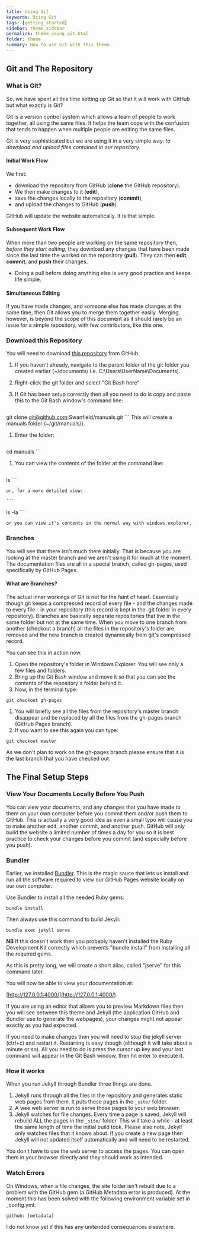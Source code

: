 ```yaml
---
title: Using Git
keywords: Using Git
tags: [getting_started]
sidebar: theme_sidebar
permalink: theme_using_git.html
folder: theme
summary: How to use Git with this theme.
---
```



## Git and The Repository

### What is Git?

So, we have spent all this time setting up Git so that it will work with GitHub but what exactly is Git?

Git is a version control system which allows a team of people to work together, all using the same files. It helps the team cope with the confusion that tends to happen when multiple people are editing the same files.

Git is very sophisticated but we are using it in a very simple way: *to download and upload files contained in our repository.*

#### Initial Work Flow

We first:
- download the repository from GitHub (**clone** the GitHub repository).
- We then make changes to it (**edit**),
- save the changes locally to the repository (**commit**),
- and upload the changes to GitHub (**push**).

GitHub will update the website automatically.  It is that simple.

#### Subsequent Work Flow

When more than two people are working on the same repository then, *before they start editing*, they download any changes that have been made since the last time the worked on the repository (**pull**).  They can then **edit**, **commit**, and **push** their changes.

- Doing a pull before doing anything else is very good practice and keeps life simple.

#### Simultaneous Editing

If you have made changes, and someone else has made changes at the same time, then Git allows you to merge them together easily.  Merging, however, is beyond the scope of this document as it should rarely be an issue for a simple repository, with few contributors, like this one.


### Download this Repository

You will need to download [this repository](https://github.com/Swanfield/manuals) from GitHub.

1. If you haven't already, navigate to the parent folder of the git folder you created earlier (~/documents/ i.e. C:\Users\UserName\Documents\).
1. Right-click the git folder and select "Git Bash here"
1. If Git has been setup correctly then all you need to do is copy and paste this to the Git Bash window's command line:

    ```
git clone git@github.com:Swanfield/manuals.git
    ```
    This will create a manuals folder (~/git/manuals/).

1. Enter the folder:

    ```
cd manuals
    ```

1. You can view the contents of the folder at the command line:

    ```
ls
    ```

    or, for a more detailed view:

    ```
ls -la
    ```

    or you can view it's contents in the normal way with windows explorer.



### Branches

You will see that there isn't much there initially.  That is because you are looking at the master branch and we aren't using it for much at the moment.  The documentation files are all in a special branch, called gh-pages, used specifically by GitHub Pages.

#### What are Branches?

The actual inner workings of Git is not for the faint of heart.  Essentially though git keeps a compressed record of every file - and the changes made to every file - in your repository (this record is kept in the .git folder in every repository). Branches are basically separate repositories that live in the same folder but not at the same time. When you move to one branch from another (checkout a branch) all the files in the repository's folder are removed and the new branch is created dynamically from git's compressed record.

You can see this in action now.

1. Open the repository's folder in Windows Explorer.  You will see only a few files and folders.
1. Bring up the Git Bash window and move it so that you can see the contents of the repository's folder behind it.
1. Now, in the terminal type:
```
git checkout gh-pages
```
1. You will briefly see all the files from the repository's master branch disappear and be replaced by all the files from the gh-pages branch (GitHub Pages branch).
1. If you want to see this again you can type:
```
git checkout master
```

As we don't plan to work on the gh-pages branch please ensure that it is the last branch that you have checked out.


## The Final Setup Steps

### View Your Documents Locally Before You Push

You can view your documents, and any changes that you have made to them on your own computer before you commit them and/or push them to GitHub.  This is actually a very good idea as even a small typo will cause you to make another edit, another commit, and another push.  GitHub will only build the website a limited number of times a day for you so it is best practice to check your changes before you commit (and especially before you push).


### Bundler

Earlier, we installed [Bundler](http://bundler.io/).  This is the magic sauce that lets us install and run all the software required to view our GitHub Pages website locally on our own computer.

Use Bundler to install all the needed Ruby gems:

```
bundle install
```

Then always use this command to build Jekyll:

```
bundle exec jekyll serve
```

**NB** If this doesn't work then you probably haven't installed the Ruby Development Kit correctly which prevents "bundle install" from installing all the required gems.

As this is pretty long, we will create a short alias, called "jserve" for this command later.

You will now be able to view your documentation at:

[http://127.0.0.1:4000/](http://127.0.0.1:4000/)

If you are using an editor that allows you to preview Markdown files then you will see between this theme and Jekyll (the application GitHub and Bundler use to generate the webpages), your changes might not appear exactly as you had expected.

If you need to make changes then you will need to stop the jekyll server (ctrl+c) and restart it.  Restarting is easy though (although it will take about a minute or so).  All you need to do is press the cursor up key and your last command will appear in the Git Bash window, then hit enter to execute it.


### How it works

When you run Jekyll through Bundler three things are done.

 1. Jekyll runs through all the files in the repository and generates static web pages from them.  It puts these pages in the ```_site/``` folder.
 2. A wee web server is run to serve those pages to your web browser.
 3. Jekyll watches for file changes.  Every time a page is saved, Jekyll will rebuild ALL the pages in the ```_site/``` folder.  This will take a while - at least the same length of time the initial build took.  Please also note, Jekyll only watches files that it knows about.  If you create a new page then Jekyll will not updated itself automatically and will need to be restarted.

You don't have to use the web server to access the pages.  You can open them in your browser directly and they should work as intended.  

### Watch Errors

On Windows, when a file changes, the site folder isn't rebuilt due to a problem with the GitHub gem (a GitHub Metadata error is produced).  At the moment this has been solved with the following environment variable set in _config.yml:

```
github: [metadata]
```

I do not know yet if this has any unitended consequences elsewhere.